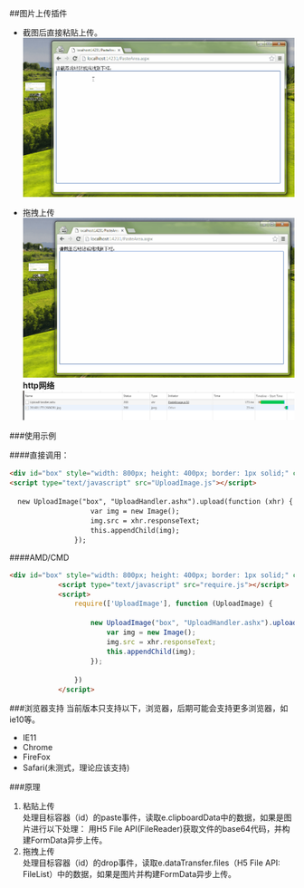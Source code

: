 ##图片上传插件

* 截图后直接粘贴上传。    
![](./doc/howtouse.gif)  

* 拖拽上传    
![](./doc/drap.gif)     
**http网络**     
![](./doc/requestAndRes.jpg) 

###使用示例

####直接调用：
```html
<div id="box" style="width: 800px; height: 400px; border: 1px solid;" contenteditable="true"></div>
<script type="text/javascript" src="UploadImage.js"></script>

  new UploadImage("box", "UploadHandler.ashx").upload(function (xhr) {
                    var img = new Image();
                    img.src = xhr.responseText;
                    this.appendChild(img);
                });
```

####AMD/CMD
```html
<div id="box" style="width: 800px; height: 400px; border: 1px solid;" contenteditable="true"></div>
            <script type="text/javascript" src="require.js"></script>
            <script>
                require(['UploadImage'], function (UploadImage) {

                    new UploadImage("box", "UploadHandler.ashx").upload(function (xhr) {
                        var img = new Image();
                        img.src = xhr.responseText;
                        this.appendChild(img);
                    });

                })
            </script>
   ```
   

###浏览器支持
当前版本只支持以下，浏览器，后期可能会支持更多浏览器，如ie10等。
* IE11
* Chrome
* FireFox
* Safari(未测式，理论应该支持)

###原理

1. 粘贴上传   
处理目标容器（id）的paste事件，读取e.clipboardData中的数据，如果是图片进行以下处理：
用H5 File API(FileReader)获取文件的base64代码，并构建FormData异步上传。
2. 拖拽上传    
处理目标容器（id）的drop事件，读取e.dataTransfer.files（H5 File API: FileList）中的数据，如果是图片并构建FormData异步上传。
    




